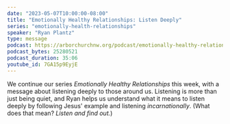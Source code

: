 ```yaml
---
date: "2023-05-07T10:00:00-08:00"
title: "Emotionally Healthy Relationships: Listen Deeply"
series: "emotionally-health-relationships"
speaker: "Ryan Plantz"
type: message
podcast: https://arborchurchnw.org/podcast/emotionally-healthy-relationships-listen-deeply.mp3
podcast_bytes: 25280521
podcast_duration: 35:06
youtube_id: 7GA15p9EyjE
---
```


We continue our series _Emotionally Healthy Relationships_ this week, with a message about listening deeply to those around us. Listening is more than just being quiet, and Ryan helps us understand what it means to listen deeply by following Jesus' example and listening _incarnationally_. (What does that mean? _Listen and find out._)
